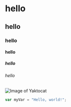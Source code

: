 # hello
## hello
### hello
#### hello
##### hello
###### hello
![Image of Yaktocat](https://octodex.github.com/images/yaktocat.png)
``` javascript
var myVar = "Hello, world!";
```
